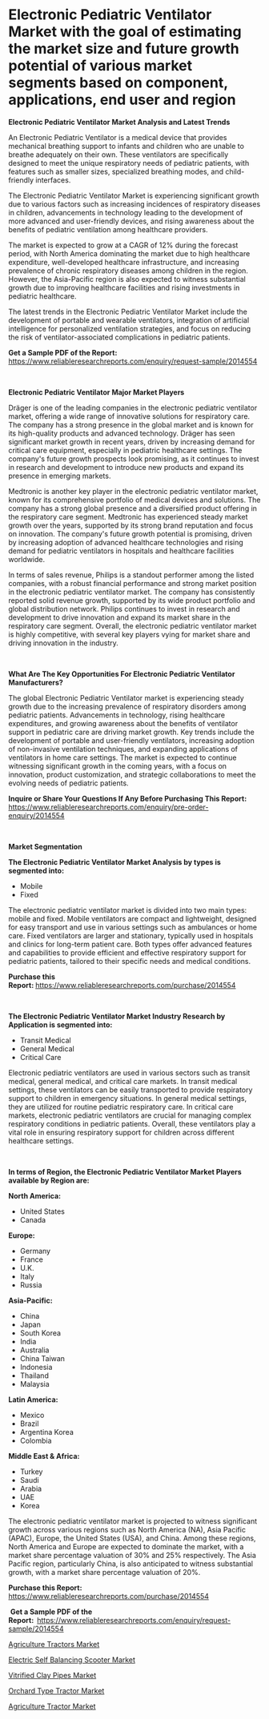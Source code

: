 <p><h1>Electronic Pediatric Ventilator Market with the goal of estimating the market size and future growth potential of various market segments based on component, applications, end user and region</h1></p><p><strong>Electronic Pediatric Ventilator Market Analysis and Latest Trends</strong></p>
<p><p>An Electronic Pediatric Ventilator is a medical device that provides mechanical breathing support to infants and children who are unable to breathe adequately on their own. These ventilators are specifically designed to meet the unique respiratory needs of pediatric patients, with features such as smaller sizes, specialized breathing modes, and child-friendly interfaces.</p><p>The Electronic Pediatric Ventilator Market is experiencing significant growth due to various factors such as increasing incidences of respiratory diseases in children, advancements in technology leading to the development of more advanced and user-friendly devices, and rising awareness about the benefits of pediatric ventilation among healthcare providers.</p><p>The market is expected to grow at a CAGR of 12% during the forecast period, with North America dominating the market due to high healthcare expenditure, well-developed healthcare infrastructure, and increasing prevalence of chronic respiratory diseases among children in the region. However, the Asia-Pacific region is also expected to witness substantial growth due to improving healthcare facilities and rising investments in pediatric healthcare.</p><p>The latest trends in the Electronic Pediatric Ventilator Market include the development of portable and wearable ventilators, integration of artificial intelligence for personalized ventilation strategies, and focus on reducing the risk of ventilator-associated complications in pediatric patients.</p></p>
<p><strong>Get a Sample PDF of the Report:&nbsp;</strong> <a href="https://www.reliableresearchreports.com/enquiry/request-sample/2014554">https://www.reliableresearchreports.com/enquiry/request-sample/2014554</a></p>
<p>&nbsp;</p>
<p><strong>Electronic Pediatric Ventilator Major Market Players</strong></p>
<p><p>Dräger is one of the leading companies in the electronic pediatric ventilator market, offering a wide range of innovative solutions for respiratory care. The company has a strong presence in the global market and is known for its high-quality products and advanced technology. Dräger has seen significant market growth in recent years, driven by increasing demand for critical care equipment, especially in pediatric healthcare settings. The company's future growth prospects look promising, as it continues to invest in research and development to introduce new products and expand its presence in emerging markets.</p><p>Medtronic is another key player in the electronic pediatric ventilator market, known for its comprehensive portfolio of medical devices and solutions. The company has a strong global presence and a diversified product offering in the respiratory care segment. Medtronic has experienced steady market growth over the years, supported by its strong brand reputation and focus on innovation. The company's future growth potential is promising, driven by increasing adoption of advanced healthcare technologies and rising demand for pediatric ventilators in hospitals and healthcare facilities worldwide.</p><p>In terms of sales revenue, Philips is a standout performer among the listed companies, with a robust financial performance and strong market position in the electronic pediatric ventilator market. The company has consistently reported solid revenue growth, supported by its wide product portfolio and global distribution network. Philips continues to invest in research and development to drive innovation and expand its market share in the respiratory care segment. Overall, the electronic pediatric ventilator market is highly competitive, with several key players vying for market share and driving innovation in the industry.</p></p>
<p>&nbsp;</p>
<p><strong>What Are The Key Opportunities For Electronic Pediatric Ventilator Manufacturers?</strong></p>
<p><p>The global Electronic Pediatric Ventilator market is experiencing steady growth due to the increasing prevalence of respiratory disorders among pediatric patients. Advancements in technology, rising healthcare expenditures, and growing awareness about the benefits of ventilator support in pediatric care are driving market growth. Key trends include the development of portable and user-friendly ventilators, increasing adoption of non-invasive ventilation techniques, and expanding applications of ventilators in home care settings. The market is expected to continue witnessing significant growth in the coming years, with a focus on innovation, product customization, and strategic collaborations to meet the evolving needs of pediatric patients.</p></p>
<p><strong>Inquire or Share Your Questions If Any Before Purchasing This Report:</strong> <a href="https://www.reliableresearchreports.com/enquiry/pre-order-enquiry/2014554">https://www.reliableresearchreports.com/enquiry/pre-order-enquiry/2014554</a></p>
<p>&nbsp;</p>
<p><strong>Market Segmentation</strong></p>
<p><strong>The Electronic Pediatric Ventilator Market Analysis by types is segmented into:</strong></p>
<p><ul><li>Mobile</li><li>Fixed</li></ul></p>
<p><p>The electronic pediatric ventilator market is divided into two main types: mobile and fixed. Mobile ventilators are compact and lightweight, designed for easy transport and use in various settings such as ambulances or home care. Fixed ventilators are larger and stationary, typically used in hospitals and clinics for long-term patient care. Both types offer advanced features and capabilities to provide efficient and effective respiratory support for pediatric patients, tailored to their specific needs and medical conditions.</p></p>
<p><strong>Purchase this Report:&nbsp;</strong><a href="https://www.reliableresearchreports.com/purchase/2014554">https://www.reliableresearchreports.com/purchase/2014554</a></p>
<p>&nbsp;</p>
<p><strong>The Electronic Pediatric Ventilator Market Industry Research by Application is segmented into:</strong></p>
<p><ul><li>Transit Medical</li><li>General Medical</li><li>Critical Care</li></ul></p>
<p><p>Electronic pediatric ventilators are used in various sectors such as transit medical, general medical, and critical care markets. In transit medical settings, these ventilators can be easily transported to provide respiratory support to children in emergency situations. In general medical settings, they are utilized for routine pediatric respiratory care. In critical care markets, electronic pediatric ventilators are crucial for managing complex respiratory conditions in pediatric patients. Overall, these ventilators play a vital role in ensuring respiratory support for children across different healthcare settings.</p></p>
<p>&nbsp;</p>
<p><strong>In terms of Region, the Electronic Pediatric Ventilator Market Players available by Region are:</strong></p>
<p>
    <p> <strong> North America: </strong>
        <ul>
            <li>United States</li>
            <li>Canada</li>
        </ul>
        </p> 
    <p> <strong> Europe: </strong>
        <ul>
            <li>Germany</li>
            <li>France</li>
            <li>U.K.</li>
            <li>Italy</li>
            <li>Russia</li>
        </ul>
        </p> 
    <p> <strong> Asia-Pacific: </strong>
        <ul>
            <li>China</li>
            <li>Japan</li>
            <li>South Korea</li>
            <li>India</li>
            <li>Australia</li>
            <li>China Taiwan</li>
            <li>Indonesia</li>
            <li>Thailand</li>
            <li>Malaysia</li>
        </ul>
        </p> 
    <p> <strong> Latin America: </strong>
        <ul>
            <li>Mexico</li>
            <li>Brazil</li>
            <li>Argentina Korea</li>
            <li>Colombia</li>
        </ul>
        </p> 
    <p> <strong> Middle East & Africa: </strong>
        <ul>
            <li>Turkey</li>
            <li>Saudi</li>
            <li>Arabia</li>
            <li>UAE</li>
            <li>Korea</li>
        </ul>
    </p>
    </p>
<p><p>The electronic pediatric ventilator market is projected to witness significant growth across various regions such as North America (NA), Asia Pacific (APAC), Europe, the United States (USA), and China. Among these regions, North America and Europe are expected to dominate the market, with a market share percentage valuation of 30% and 25% respectively. The Asia Pacific region, particularly China, is also anticipated to witness substantial growth, with a market share percentage valuation of 20%.</p></p>
<p><strong>Purchase this Report: </strong><a href="https://www.reliableresearchreports.com/purchase/2014554">https://www.reliableresearchreports.com/purchase/2014554</a></p>
<p>&nbsp;<strong>Get a Sample PDF of the Report:&nbsp;&nbsp;</strong><a href="https://www.reliableresearchreports.com/enquiry/request-sample/2014554">https://www.reliableresearchreports.com/enquiry/request-sample/2014554</a></p>
<p><strong></strong></p>
<p><p><a href="https://circular-yam-9b9.notion.site/Agriculture-Tractors-Market-Provides-a-Comprehensive-Analysis-Including-a-Macro-Overview-of-the-Mark-191a49d95c7b427d99c8a6ffb752c423">Agriculture Tractors Market</a></p><p><a href="https://view.publitas.com/reportprime-1/decoding-the-electric-self-balancing-scooter-market-a-deep-dive-into-the-latest-market-trends-market-segmentation-and-competitive-analysis/">Electric Self Balancing Scooter Market</a></p><p><a href="https://view.publitas.com/reportprime-1/vitrified-clay-pipes-market-analysis-and-market-size-global-industry-overview-market-segmentation-and-forecast-2024-to-2031/">Vitrified Clay Pipes Market</a></p><p><a href="https://copper-carbon-84f.notion.site/Orchard-Type-Tractor-Market-Size-Growth-Outlook-from-2024-to-2031-projecting-at-Market-s-Trends-An-1f06cd5e5f1d4cfebf6ca8e7ea9544eb">Orchard Type Tractor Market</a></p><p><a href="https://cedar-agate-3da.notion.site/Agriculture-Tractor-Market-Size-Reflecting-a-Forecast-Till-2031-Market-By-Type-By-Application-and--4efbdc581cf24388aeea0f2dc3d506d1">Agriculture Tractor Market</a></p></p>